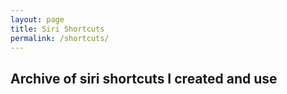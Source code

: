 ```yaml
---
layout: page
title: Siri Shortcuts
permalink: /shortcuts/
---
```


## Archive of siri shortcuts I created and use
